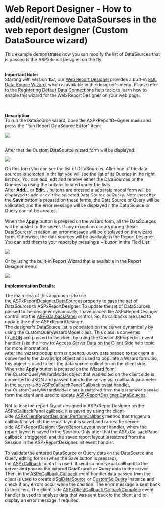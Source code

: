 # Web Report Designer - How to add/edit/remove DataSourses in the web report designer (Custom DataSource wizard)


<p>This example demonstrates how you can modify the list of DataSources that is passed to the ASPxReportDesigner on the fly. <br><br></p>
<p><strong>Important Note:</strong><br>Starting with version <strong>15.1</strong>, our <a href="https://documentation.devexpress.com/XtraReports/17103/Creating-End-User-Reporting-Applications/Web-Reporting/Report-Designer">Web Report Designer</a> provides a built-in <a href="https://documentation.devexpress.com/XtraReports/114093/Creating-End-User-Reporting-Applications/Web-Reporting/Report-Designer/GUI/Wizards/SQL-Data-Source-Wizard">SQL Data Source Wizard</a>, which is available in the designer's menu. Please refer to the <a href="https://documentation.devexpress.com/XtraReports/114129/Creating-End-User-Reporting-Applications/Web-Reporting/Report-Designer/API-and-Customization/Registering-Default-Data-Connections">Registering Default Data Connections</a> help topic to learn how to enable this wizard for the Web Report Designer on your web page.</p>
<p><br><br><strong>Description:</strong><br>To run the DataSource wizard, open the ASPxReportDesigner menu and press the "Run Report DataSource Editor" item:</p>
<p><img src="https://raw.githubusercontent.com/DevExpress-Examples/web-report-designer-how-to-add-edit-remove-datasourses-in-the-web-report-designer-custom-d-t196136/14.2.3+/media/3cd019e7-9bfa-11e4-80ba-00155d624807.png"><br><br></p>
<p>After that the Custom DataSource wizard form will be displayed:</p>
<p><img src="https://raw.githubusercontent.com/DevExpress-Examples/web-report-designer-how-to-add-edit-remove-datasourses-in-the-web-report-designer-custom-d-t196136/14.2.3+/media/5d77bae3-9bfa-11e4-80ba-00155d624807.png"></p>
<p>On this form you can see the list of DataSources. After one of the data sources is selected in the list you will see the list of its Queries in the right list box. You can add, edit and remove either the DataSources or the Queries by using the buttons located under the lists. After <strong>Add...</strong> or <strong>Edit...</strong> buttons are pressed a separate modal form will be displayed to add or edit the selected Data Source or Query. Note that after the <strong>Save</strong> button is pressed on these forms, the Data Source or Query will be validated, and the error message will be displayed if the Data Source or Query cannot be created. <br><br>When the <strong>Apply</strong> button is pressed on the wizard form, all the DataSources will be posted to the server. If any exception occurs during these DataSources' creation, an error message will be displayed on the wizard form. Otherwise, the data sources will be available in the Report Designer.<br>You can add them to your report by pressing a <strong>+</strong> button in the Field List:</p>
<p><img src="https://raw.githubusercontent.com/DevExpress-Examples/web-report-designer-how-to-add-edit-remove-datasourses-in-the-web-report-designer-custom-d-t196136/14.2.3+/media/04470e0c-9bfc-11e4-80ba-00155d624807.png"></p>
<p>Or by using the built-in Report Wizard that is available in the Report Designer menu:</p>
<p><img src="https://raw.githubusercontent.com/DevExpress-Examples/web-report-designer-how-to-add-edit-remove-datasourses-in-the-web-report-designer-custom-d-t196136/14.2.3+/media/2a0ceb55-9bfc-11e4-80ba-00155d624807.png"><br><br><strong>Implementation Details:</strong></p>
<p>The main idea of this approach is to use the <a href="https://documentation.devexpress.com/#XtraReports/DevExpressXtraReportsWebASPxReportDesigner_DataSourcestopic">ASPxReportDesigner.DataSources</a> property to pass the set of DataSources to ASPxReportDesigner. To update the set of DataSources passed to the designer dynamically, I have placed the ASPxReportDesinger control into the <a href="https://documentation.devexpress.com/#AspNet/clsDevExpressWebASPxCallbackPaneltopic">ASPxCallbackPanel</a> control. So, its callbacks are used to update the entire ASPxReportDesinger. <br>The designer's DataSource list is populated on the server dynamically by using the CustomQueryWizardModel class. This class is converted to <a href="http://en.wikipedia.org/wiki/JSON">JSON</a> and passed to the client by using the CustomJSProperties event handler (see the <a href="https://documentation.devexpress.com/#AspNet/CustomDocument11816/event">How to: Access Server Data on the Client Side</a> help topic for more information). <br>After the Wizard popup form is opened, JSON data passed to the client is converted to the JavaScript object and used to populate a Wizard form. So, this object is used to edit the data source collection on the client side.<br>When the <strong>Apply</strong> button is pressed on the Wizard form, the CustomQueryWizardModel object that was edited on the client side is converted to JSON and passed back to the server as a callback parameter. In the server-side <a href="https://documentation.devexpress.com/#AspNet/DevExpressWebASPxCallbackPanel_Callbacktopic">ASPxCallbackPanel.Callback</a> event handler, the CustomQueryWizardModel class is restored from the parameter passed form the client and used to update <a href="https://documentation.devexpress.com/#XtraReports/DevExpressXtraReportsWebASPxReportDesigner_DataSourcestopic">ASPxReportDesigner.DataSources</a>.<br><br>Not to lose the report layout designed in ASPxReportDesigner on the ASPxCallbackPanel callback, it is saved by using the client-side <a href="https://documentation.devexpress.com/#XtraReports/DevExpressXtraReportsWebScriptsASPxClientReportDesigner_PerformCallbacktopic">ASPxClientReportDesigner.PerformCallback</a> method that triggers a callback on which the report layout is saved and raises the server-side <a href="https://documentation.devexpress.com/#XtraReports/DevExpressXtraReportsWebASPxReportDesigner_SaveReportLayouttopic">ASPxReportDesigner.SaveReportLayout</a> event handler, where the report layout is saved to the Session. Only after that the ASPxCallbackPanel callback is triggered, and the saved report layout is restored from the Session in the ASPxReportDesigner.Init event handler.<br><br>To validate the entered DataSource or Query data on the DataSource and Query editing forms (when the Save button is pressed), the <a href="https://documentation.devexpress.com/#AspNet/clsDevExpressWebASPxCallbacktopic">ASPxCallback</a> control is used. It sends a non-visual callback to the server and passes the entered DataSource or Query data to the server. Then, in the <a href="https://documentation.devexpress.com/#AspNet/DevExpressWebASPxCallback_Callbacktopic">ASPxCallback.Callback</a> event handler data passed from the client is used to create a <a href="https://documentation.devexpress.com/#corelibraries/clsDevExpressDataAccessSqlSqlDataSourcetopic">SqlDataSource</a> or <a href="https://documentation.devexpress.com/#corelibraries/clsDevExpressDataAccessSqlCustomSqlQuerytopic">CustomSqlQuery</a> instance and check if any errors occur while the creation. The error message is sent back to the client. The client-side <a href="https://documentation.devexpress.com/#AspNet/DevExpressWebScriptsASPxClientCallback_CallbackCompletetopic">ASPxClientCallback.CallbackComplete</a> event handler is used to analyze data that was sent back to the client and to display an error message if required.</p>

<br/>


